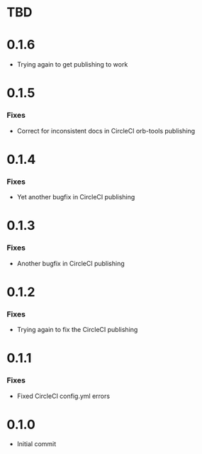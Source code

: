 # TBD

# 0.1.6
* Trying again to get publishing to work

# 0.1.5
### Fixes
* Correct for inconsistent docs in CircleCI orb-tools publishing

# 0.1.4
### Fixes
* Yet another bugfix in CircleCI publishing

# 0.1.3
### Fixes
* Another bugfix in CircleCI publishing

# 0.1.2
### Fixes
* Trying again to fix the CircleCI publishing

# 0.1.1
### Fixes
* Fixed CircleCI config.yml errors

# 0.1.0
* Initial commit
